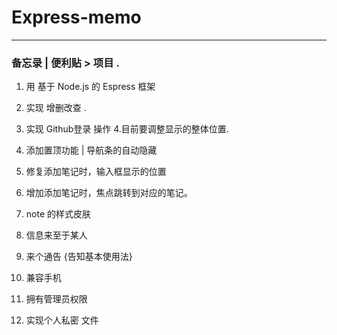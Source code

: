 # Express-memo

---

### 备忘录 | 便利贴 > 项目 .

1. 用 基于 Node.js 的 Espress 框架
2. 实现 增删改查 .
3. 实现 Github登录 操作
4.目前要调整显示的整体位置.
5. 添加置顶功能 | 导航条的自动隐藏
6. 修复添加笔记时，输入框显示的位置
7. 增加添加笔记时，焦点跳转到对应的笔记。
7. note 的样式皮肤
9. 信息来至于某人
9. 来个通告 {告知基本使用法}


    
8.   兼容手机
1. 拥有管理员权限
4. 实现个人私密 文件
